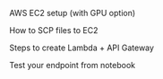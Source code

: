 AWS EC2 setup (with GPU option)

How to SCP files to EC2

Steps to create Lambda + API Gateway

Test your endpoint from notebook